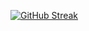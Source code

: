 [![GitHub Streak](http://github-readme-streak-stats.herokuapp.com?user=PalmeseMattia&theme=blueberry_duo&hide_border=true)](https://git.io/streak-stats)
